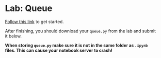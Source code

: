 # Lab: Queue

[Follow this link](https://lab.cs50.io/minprog/objects/master/queue/lab) to get started.

After finishing, you should download your `queue.py` from the lab and submit it below.

**When storing `queue.py` make sure it is not in the same folder as `.ipynb` files. This can cause your notebook server to crash!**
